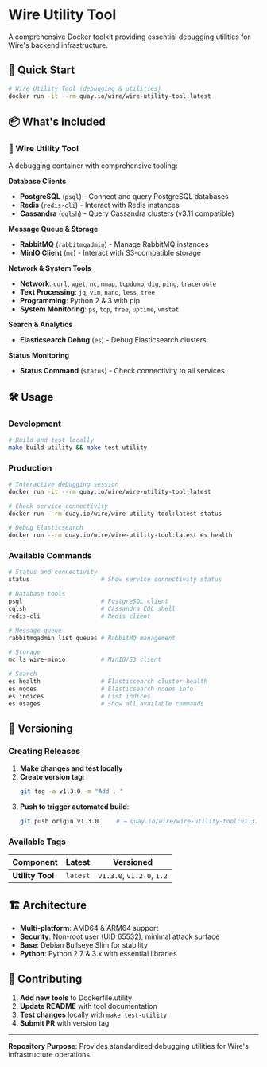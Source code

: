 # Wire Utility Tool

A comprehensive Docker toolkit providing essential debugging utilities for Wire's backend infrastructure.

## 🚀 Quick Start

```bash
# Wire Utility Tool (debugging & utilities)
docker run -it --rm quay.io/wire/wire-utility-tool:latest
```

## 📦 What's Included

### 🔧 Wire Utility Tool

A debugging container with comprehensive tooling:

**Database Clients**
- **PostgreSQL** (`psql`) - Connect and query PostgreSQL databases
- **Redis** (`redis-cli`) - Interact with Redis instances
- **Cassandra** (`cqlsh`) - Query Cassandra clusters (v3.11 compatible)

**Message Queue & Storage**
- **RabbitMQ** (`rabbitmqadmin`) - Manage RabbitMQ instances
- **MinIO Client** (`mc`) - Interact with S3-compatible storage

**Network & System Tools**
- **Network**: `curl`, `wget`, `nc`, `nmap`, `tcpdump`, `dig`, `ping`, `traceroute`
- **Text Processing**: `jq`, `vim`, `nano`, `less`, `tree`
- **Programming**: Python 2 & 3 with pip
- **System Monitoring**: `ps`, `top`, `free`, `uptime`, `vmstat`

**Search & Analytics**
- **Elasticsearch Debug** (`es`) - Debug Elasticsearch clusters

**Status Monitoring**
- **Status Command** (`status`) - Check connectivity to all services

## 🛠️ Usage

### Development

```bash
# Build and test locally
make build-utility && make test-utility
```

### Production

```bash
# Interactive debugging session
docker run -it --rm quay.io/wire/wire-utility-tool:latest

# Check service connectivity
docker run --rm quay.io/wire/wire-utility-tool:latest status

# Debug Elasticsearch
docker run --rm quay.io/wire/wire-utility-tool:latest es health
```

### Available Commands

```bash
# Status and connectivity
status                    # Show service connectivity status

# Database tools
psql                      # PostgreSQL client
cqlsh                     # Cassandra CQL shell
redis-cli                 # Redis client

# Message queue
rabbitmqadmin list queues # RabbitMQ management

# Storage
mc ls wire-minio          # MinIO/S3 client

# Search
es health                 # Elasticsearch cluster health
es nodes                  # Elasticsearch nodes info
es indices                # List indices
es usages                 # Show all available commands
```

## 🔖 Versioning

### Creating Releases

1. **Make changes and test locally**
2. **Create version tag**:
   ```bash
   git tag -a v1.3.0 -m "Add .."
   ```
3. **Push to trigger automated build**:
   ```bash
   git push origin v1.3.0     # → quay.io/wire/wire-utility-tool:v1.3.0
   ```

### Available Tags

| Component | Latest | Versioned |
|-----------|--------|-----------|
| **Utility Tool** | `latest` | `v1.3.0`, `v1.2.0`, `1.2` |

## 🏗️ Architecture

- **Multi-platform**: AMD64 & ARM64 support
- **Security**: Non-root user (UID 65532), minimal attack surface
- **Base**: Debian Bullseye Slim for stability
- **Python**: Python 2.7 & 3.x with essential libraries

## 🤝 Contributing

1. **Add new tools** to Dockerfile.utility
2. **Update README** with tool documentation
3. **Test changes** locally with `make test-utility`
4. **Submit PR** with version tag

---

**Repository Purpose**: Provides standardized debugging utilities for Wire's infrastructure operations.
